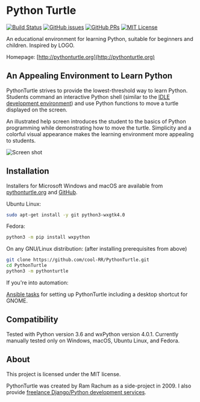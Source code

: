 Python Turtle
=============

[![Build Status](https://img.shields.io/travis/cool-RR/PythonTurtle/master.svg)](https://travis-ci.org/cool-RR/PythonTurtle
) [![GitHub issues](https://img.shields.io/github/issues-raw/cool-RR/PythonTurtle.svg)](https://github.com/cool-RR/PythonTurtle/issues
) [![GitHub PRs](https://img.shields.io/github/issues-pr-raw/cool-RR/PythonTurtle.svg)](https://github.com/cool-RR/PythonTurtle/pulls
) [![MIT License](https://img.shields.io/github/license/cool-RR/PythonTurtle.svg)](https://github.com/cool-RR/PythonTurtle/blob/master/LICENSE)

An educational environment for learning Python, suitable for beginners and children.
Inspired by LOGO.

Homepage: [http://pythonturtle.org](http://pythonturtle.org)

An Appealing Environment to Learn Python
----------------------------------------

PythonTurtle strives to provide the lowest-threshold way to learn Python.
Students command an interactive Python shell (similar to the [IDLE development
environment](https://docs.python.org/3/library/idle.html)) and use Python
functions to move a turtle displayed on the screen.

An illustrated help screen introduces the student to the basics of Python
programming while demonstrating how to move the turtle. Simplicity and a
colorful visual appearance makes the learning environment more appealing
to students.

![Screen shot](http://pythonturtle.org/images/screenshot.gif)

Installation
------------

Installers for Microsoft Windows and macOS are available from
[pythonturtle.org](http://pythonturtle.org) and [GitHub](
https://github.com/cool-RR/PythonTurtle/releases).

Ubuntu Linux:

```bash
sudo apt-get install -y git python3-wxgtk4.0
```

Fedora:

```bash
python3 -m pip install wxpython
```

On any GNU/Linux distribution: (after installing prerequisites from above)

```bash
git clone https://github.com/cool-RR/PythonTurtle.git
cd PythonTurtle
python3 -m pythonturtle
```

If you're into automation:

[Ansible tasks](https://github.com/painless-software/ansible-software/blob/master/roles/education/tasks/main.yml#L11-L33
) for setting up PythonTurtle including a desktop shortcut for GNOME.

Compatibility
-------------

Tested with Python version 3.6 and wxPython version 4.0.1.
Currently manually tested only on Windows, macOS, Ubuntu Linux, and Fedora.

About
-----

This project is licensed under the MIT license.

PythonTurtle was created by Ram Rachum as a side-project in 2009. I also provide
[freelance Django/Python development services](https://chipmunkdev.com).
